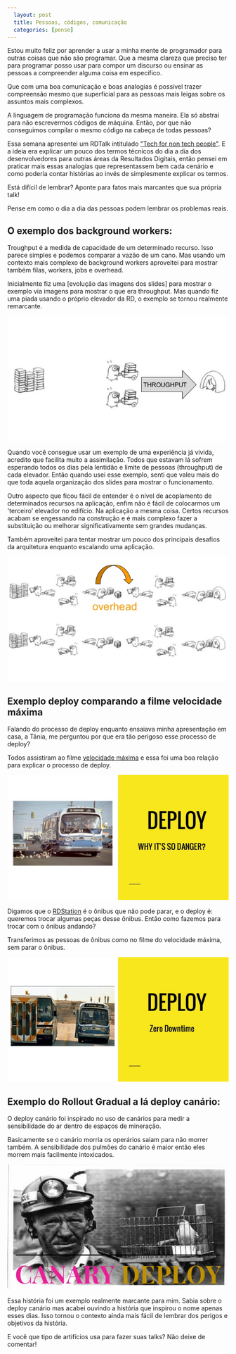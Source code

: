 ```yaml
---
  layout: post
  title: Pessoas, códigos, comunicação
  categories: [pense]
---
```


Estou muito feliz por aprender a usar a minha mente de programador para outras coisas que não são programar. Que a mesma clareza que preciso ter para programar posso usar para compor um discurso ou ensinar as pessoas a compreender alguma coisa em específico.

Que com uma boa comunicação e boas analogias é possível trazer compreensão mesmo que superficial para as pessoas mais leigas sobre os assuntos mais complexos.

A linguagem de programação funciona da mesma maneira. Ela só abstrai para não escrevermos códigos de máquina. Então, por que não conseguimos compilar o mesmo código na cabeça de todas pessoas?

Essa semana apresentei um RDTalk intitulado ["Tech for non tech people"](http://www.slideshare.net/jonataspaganini/tech-for-non-techs). E a ideia era explicar um pouco dos termos técnicos do dia a dia dos desenvolvedores para outras áreas da Resultados Digitais, então pensei em praticar mais essas analogias que representassem bem cada cenário e como poderia contar histórias ao invés de simplesmente explicar os termos.

Está difícil de lembrar? Aponte para fatos mais marcantes que sua própria talk!

Pense em como o dia a dia das pessoas podem lembrar os problemas reais.

## O exemplo dos background workers:

Troughput é a medida de capacidade de um determinado recurso. Isso parece
simples e podemos comparar a vazão de um cano. Mas usando um contexto mais complexo de background workers aproveitei para mostrar também filas, workers, jobs e overhead.


Inicialmente fiz uma [evolução das imagens dos slides] para mostrar o exemplo via imagens para mostrar o que era throughput. Mas quando fiz uma piada usando o próprio elevador da RD, o exemplo se tornou realmente remarcante.

![tech-for-non-techs-77-638](/images/tech-for-non-techs-77-638.jpg)


Quando você consegue usar um exemplo de uma experiência já vivida, acredito que facilita muito a assimilação. Todos que estavam lá sofrem esperando todos os dias pela lentidão e limite de pessoas (throughput) de cada elevador. Então quando usei esse exemplo, senti que valeu mais do que toda aquela organização dos slides para mostrar o funcionamento.

Outro aspecto que ficou fácil de entender é o nível de acoplamento de determinados recursos na aplicação, enfim não é fácil de colocarmos um 'terceiro' elevador no edifício. Na aplicação a mesma coisa. Certos recursos acabam se engessando na construção e é mais complexo fazer a substituição ou melhorar significativamente sem grandes mudanças.

Também aproveitei para tentar mostrar um pouco dos principais desafios da
arquitetura enquanto escalando uma aplicação.

![tech-for-non-techs-83-638](/images/tech-for-non-techs-83-638.jpg)

## Exemplo deploy comparando a filme velocidade máxima

Falando do processo de deploy enquanto ensaiava minha apresentação em casa, a Tânia, me perguntou por que era tão perigoso esse processo de deploy?

Todos assistiram ao filme [velocidade máxima](https://pt.wikipedia.org/wiki/Speed_\(filme\)) e essa foi uma boa relação para explicar o processo de deploy.

![tech-for-non-techs-52-638](/images/tech-for-non-techs-52-638.jpg)

Digamos que o [RDStation](http://rdstation.com.br) é o ônibus que não pode
parar, e o deploy é: queremos trocar algumas peças desse ônibus. Então como fazemos para trocar com o ônibus andando?

Transferimos as pessoas de ônibus como no filme do velocidade máxima, sem parar o ônibus.

![tech-for-non-techs-53-638](/images/tech-for-non-techs-53-638.jpg)


## Exemplo do Rollout Gradual a lá deploy canário:

O deploy canário foi inspirado no uso de canários para medir a sensibilidade do ar dentro de espaços de mineração.


Basicamente se o canário morria os operários saiam para não morrer também. A sensibilidade dos pulmões do canário é maior então eles morrem mais facilmente intoxicados.

![tech-for-non-techs-55-638](/images/tech-for-non-techs-55-638.jpg)

Essa história foi um exemplo realmente marcante para mim. Sabia sobre o deploy canário mas acabei ouvindo a história que inspirou o nome apenas esses dias. Isso tornou o contexto ainda mais fácil de lembrar dos perigos e objetivos da história.

E você que tipo de artifícios usa para fazer suas talks? Não deixe de comentar!

